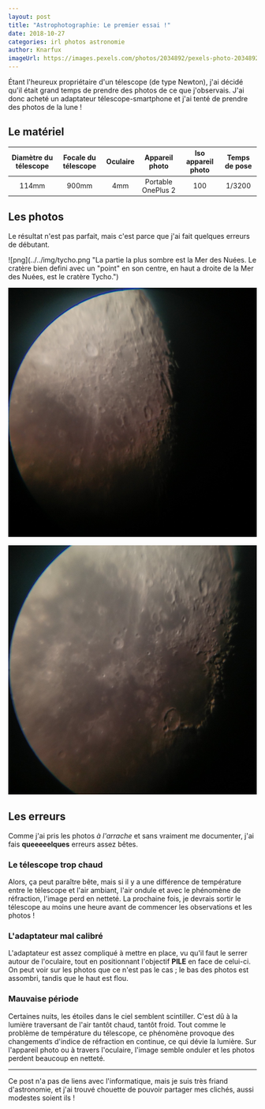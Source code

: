 ```yaml
---
layout: post
title: "Astrophotographie: Le premier essai !"
date: 2018-10-27
categories: irl photos astronomie
author: Knarfux
imageUrl: https://images.pexels.com/photos/2034892/pexels-photo-2034892.jpeg
---
```


Étant l'heureux propriétaire d'un télescope (de type Newton), j'ai décidé qu'il était grand temps de prendre des photos de ce que j'observais. J'ai donc acheté un adaptateur télescope-smartphone et j'ai tenté de prendre des photos de la lune !

## Le matériel

|Diamètre du télescope|Focale du télescope|Oculaire|  Appareil photo  |Iso appareil photo|Temps de pose|
|:-------------------:|:-----------------:|:------:|:----------------:|:--------------------:|:-----------:|
|        114mm        |       900mm       |   4mm  |Portable OnePlus 2|      100      | 1/3200 |

## Les photos

Le résultat n'est pas parfait, mais c'est parce que j'ai fait quelques erreurs de débutant.

![png](../../img/tycho.png "La partie la plus sombre est la Mer des Nuées. Le cratère bien defini avec un "point" en son centre, en haut a droite de la Mer des Nuées, est le cratère Tycho.")

![png](../../img/mer_nuees.png "Le terminateur de la lune")

![png](../../img/mer_humeurs.png "La Mer des Humeurs, au dessus du grand cratère Gassendi. On peut également voir le cratère Bullialdus au centre de la Mer des Nuées.")

## Les erreurs

Comme j'ai pris les photos *à l'arrache* et sans vraiment me documenter, j'ai fais **queeeeelques** erreurs assez bêtes.

### Le télescope trop chaud

Alors, ça peut paraître bête, mais si il y a une différence de température entre le télescope et l'air ambiant, l'air ondule et avec le phénomène de réfraction, l'image perd en netteté. La prochaine fois, je devrais sortir le télescope au moins une heure avant de commencer les observations et les photos !

### L'adaptateur mal calibré

L'adaptateur est assez compliqué à mettre en place, vu qu'il faut le serrer autour de l'oculaire, tout en positionnant l'objectif **PILE** en face de celui-ci. On peut voir sur les photos que ce n'est pas le cas ; le bas des photos est assombri, tandis que le haut est flou.

### Mauvaise période

Certaines nuits, les étoiles dans le ciel semblent scintiller. C'est dû à la lumière traversant de l'air tantôt chaud, tantôt froid. Tout comme le problème de température du télescope, ce phénomène provoque des changements d'indice de réfraction en continue, ce qui dévie la lumière. Sur l'appareil photo ou à travers l'oculaire, l'image semble onduler et les photos perdent beaucoup en netteté.

***

Ce post n'a pas de liens avec l'informatique, mais je suis très friand d'astronomie, et j'ai trouvé chouette de pouvoir partager mes clichés, aussi modestes soient ils !